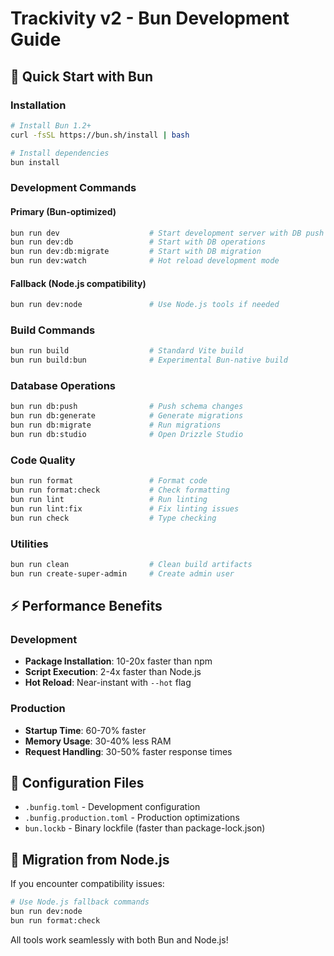 # Trackivity v2 - Bun Development Guide

## 🚀 Quick Start with Bun

### Installation
```bash
# Install Bun 1.2+ 
curl -fsSL https://bun.sh/install | bash

# Install dependencies
bun install
```

### Development Commands

#### Primary (Bun-optimized)
```bash
bun run dev                    # Start development server with DB push
bun run dev:db                 # Start with DB operations  
bun run dev:db:migrate         # Start with DB migration
bun run dev:watch              # Hot reload development mode
```

#### Fallback (Node.js compatibility)
```bash
bun run dev:node               # Use Node.js tools if needed
```

### Build Commands
```bash
bun run build                  # Standard Vite build
bun run build:bun              # Experimental Bun-native build
```

### Database Operations
```bash
bun run db:push                # Push schema changes
bun run db:generate            # Generate migrations
bun run db:migrate             # Run migrations
bun run db:studio              # Open Drizzle Studio
```

### Code Quality
```bash
bun run format                 # Format code
bun run format:check           # Check formatting
bun run lint                   # Run linting
bun run lint:fix               # Fix linting issues
bun run check                  # Type checking
```

### Utilities
```bash
bun run clean                  # Clean build artifacts
bun run create-super-admin     # Create admin user
```

## ⚡ Performance Benefits

### Development
- **Package Installation**: 10-20x faster than npm
- **Script Execution**: 2-4x faster than Node.js
- **Hot Reload**: Near-instant with `--hot` flag

### Production
- **Startup Time**: 60-70% faster
- **Memory Usage**: 30-40% less RAM
- **Request Handling**: 30-50% faster response times

## 📁 Configuration Files

- `.bunfig.toml` - Development configuration
- `.bunfig.production.toml` - Production optimizations  
- `bun.lockb` - Binary lockfile (faster than package-lock.json)

## 🔄 Migration from Node.js

If you encounter compatibility issues:
```bash
# Use Node.js fallback commands
bun run dev:node
bun run format:check
```

All tools work seamlessly with both Bun and Node.js!